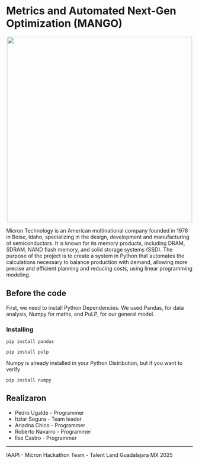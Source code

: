 # Metrics and Automated Next-Gen Optimization (MANGO)


<p align="center">
  <img src="https://github.com/user-attachments/assets/3d8d34fa-77d5-4aa0-8a62-827574c9c850" width="500"/>
</p>

Micron Technology is an American multinational company founded in 1978 in Boise, Idaho, specializing in the design, development and manufacturing of semiconductors.
It is known for its memory products, including DRAM, SDRAM, NAND flash memory, and solid storage systems (SSD).
The purpose of the project is to create a system in Python that automates the calculations necessary to balance production with demand, allowing more precise and efficient planning and reducing costs, using linear programming modeling.

## Before the code

First, we need to install Python Dependencies. We used Pandas, for data analysis, Numpy for maths, and PuLP, for our general model. 

### Installing

```
pip install pandas
```

```
pip install pulp
```

Numpy is already installed in your Python Distribution, but if you want to verify 

```
pip install numpy
```

## Realizaron

- Pedro Ugalde - Programmer
- Itziar Segura - Team leader
- Ariadna Chico - Programmer
- Roberto Navarro - Programmer
- Ilse Castro - Programmer

---

IAAPI - Micron Hackathon Team - Talent Land Guadalajara MX 2025
